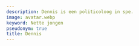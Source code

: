 ```yaml
---
description: Dennis is een politicoloog in spe.
image: avatar.webp
keyword: Nette jongen
pseudonym: true
title: Dennis
---
```

